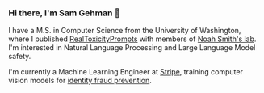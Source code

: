 ### Hi there, I'm Sam Gehman 👋

I have a M.S. in Computer Science from the University of Washington, where I published [RealToxicityPrompts](https://www.semanticscholar.org/paper/RealToxicityPrompts%3A-Evaluating-Neural-Toxic-in-Gehman-Gururangan/399e7d8129c60818ee208f236c8dda17e876d21f?utm_source=direct_link) with members of [Noah Smith's lab](https://noahs-ark.github.io/). I'm interested in Natural Language Processing and Large Language Model safety.

I'm currently a Machine Learning Engineer at [Stripe](https://www.stripe.com), training computer vision models for [identity fraud prevention](https://www.stripe.com/identity).
